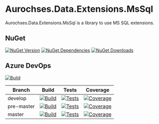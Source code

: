 # Aurochses.Data.Extensions.MsSql

Aurochses.Data.Extensions.MsSql is a library to use MS SQL extensions.

## NuGet
[![NuGet Version](https://img.shields.io/nuget/v/Aurochses.Data.Extensions.MsSql.svg?style=flat-square)](https://www.nuget.org/packages/Aurochses.Data.Extensions.MsSql)
[![NuGet Dependencies](https://img.shields.io/librariesio/release/nuget/Aurochses.Data.Extensions.MsSql.svg?style=flat-square)](https://libraries.io/nuget/Aurochses.Data.Extensions.MsSql)
[![NuGet Downloads](https://img.shields.io/nuget/dt/Aurochses.Data.Extensions.MsSql.svg?style=flat-square)](https://www.nuget.org/packages/Aurochses.Data.Extensions.MsSql)

## Azure DevOps

[![Build](https://img.shields.io/azure-devops/release/Aurochses/61cd8e26-670f-4d15-9b53-5e73a476a30f/17/17.svg?style=flat-square)](https://Aurochses.visualstudio.com/Aurochses.GitHub/_release?definitionId=17)

Branch     | Build | Tests | Coverage
-----------|-------|-------|----------
develop | [![Build](https://img.shields.io/azure-devops/build/Aurochses/Aurochses.GitHub/377/develop.svg?style=flat-square)](https://Aurochses.visualstudio.com/Aurochses.GitHub/_build/latest?definitionId=377&branchName=develop) | [![Tests](https://img.shields.io/azure-devops/tests/Aurochses/Aurochses.GitHub/377/develop.svg?style=flat-square)](https://Aurochses.visualstudio.com/Aurochses.GitHub/_build/latest?definitionId=377&branchName=develop) | [![Coverage](https://img.shields.io/azure-devops/coverage/Aurochses/Aurochses.GitHub/377/develop.svg?style=flat-square)](https://Aurochses.visualstudio.com/Aurochses.GitHub/_build/latest?definitionId=377&branchName=develop)
pre-master | [![Build](https://img.shields.io/azure-devops/build/Aurochses/Aurochses.GitHub/377/pre-master.svg?style=flat-square)](https://Aurochses.visualstudio.com/Aurochses.GitHub/_build/latest?definitionId=377&branchName=pre-master) | [![Tests](https://img.shields.io/azure-devops/tests/Aurochses/Aurochses.GitHub/377/pre-master.svg?style=flat-square)](https://Aurochses.visualstudio.com/Aurochses.GitHub/_build/latest?definitionId=377&branchName=pre-master) | [![Coverage](https://img.shields.io/azure-devops/coverage/Aurochses/Aurochses.GitHub/377/pre-master.svg?style=flat-square)](https://Aurochses.visualstudio.com/Aurochses.GitHub/_build/latest?definitionId=377&branchName=pre-master)
master | [![Build](https://img.shields.io/azure-devops/build/Aurochses/Aurochses.GitHub/377/master.svg?style=flat-square)](https://Aurochses.visualstudio.com/Aurochses.GitHub/_build/latest?definitionId=377&branchName=master) | [![Tests](https://img.shields.io/azure-devops/tests/Aurochses/Aurochses.GitHub/377/master.svg?style=flat-square)](https://Aurochses.visualstudio.com/Aurochses.GitHub/_build/latest?definitionId=377&branchName=master) | [![Coverage](https://img.shields.io/azure-devops/coverage/Aurochses/Aurochses.GitHub/377/master.svg?style=flat-square)](https://Aurochses.visualstudio.com/Aurochses.GitHub/_build/latest?definitionId=377&branchName=master)
